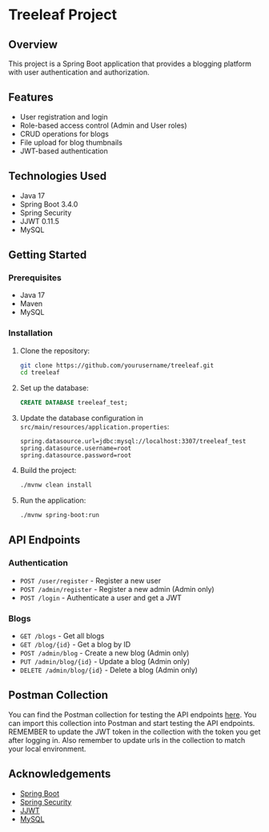 # Treeleaf Project

## Overview

This project is a Spring Boot application that provides a blogging platform with user authentication and authorization.

## Features

- User registration and login
- Role-based access control (Admin and User roles)
- CRUD operations for blogs
- File upload for blog thumbnails
- JWT-based authentication

## Technologies Used

- Java 17
- Spring Boot 3.4.0
- Spring Security
- JJWT 0.11.5
- MySQL

## Getting Started

### Prerequisites

- Java 17
- Maven
- MySQL

### Installation

1. Clone the repository:

   ```sh
   git clone https://github.com/yourusername/treeleaf.git
   cd treeleaf
   ```

2. Set up the database:

   ```sql
   CREATE DATABASE treeleaf_test;
   ```

3. Update the database configuration in `src/main/resources/application.properties`:

   ```properties
   spring.datasource.url=jdbc:mysql://localhost:3307/treeleaf_test
   spring.datasource.username=root
   spring.datasource.password=root
   ```

4. Build the project:

   ```sh
   ./mvnw clean install
   ```

5. Run the application:
   ```sh
   ./mvnw spring-boot:run
   ```

## API Endpoints

### Authentication

- `POST /user/register` - Register a new user
- `POST /admin/register` - Register a new admin (Admin only)
- `POST /login` - Authenticate a user and get a JWT

### Blogs

- `GET /blogs` - Get all blogs
- `GET /blog/{id}` - Get a blog by ID
- `POST /admin/blog` - Create a new blog (Admin only)
- `PUT /admin/blog/{id}` - Update a blog (Admin only)
- `DELETE /admin/blog/{id}` - Delete a blog (Admin only)

## Postman Collection

You can find the Postman collection for testing the API endpoints [here](TreeLeaf.postman_collection.json).
You can import this collection into Postman and start testing the API endpoints. REMEMBER to update the JWT token in the collection with the token you get after logging in. Also remember to update urls in the collection to match your local environment.

## Acknowledgements

- [Spring Boot](https://spring.io/projects/spring-boot)
- [Spring Security](https://spring.io/projects/spring-security)
- [JJWT](https://github.com/jwtk/jjwt)
- [MySQL](https://www.mysql.com/)
